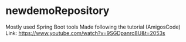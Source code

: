 # newdemoRepository
Mostly used Spring Boot tools
Made following the tutorial (AmigosCode)
Link: https://www.youtube.com/watch?v=9SGDpanrc8U&t=2053s
